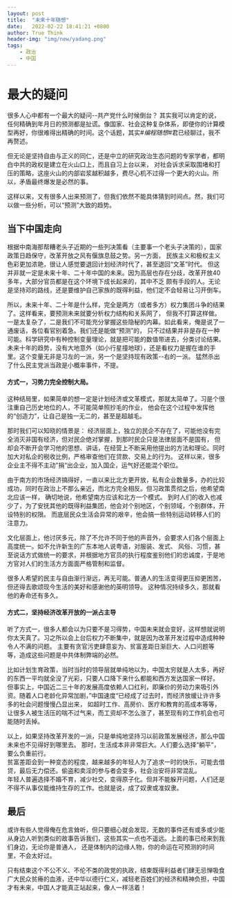 ```yaml
---
layout: post
title:  "未来十年随想"
date:   2022-02-22 18:41:21 +0800
author: True Think
header-img: "img/new/yadang.png"
tags:
    - 政治
    - 中国
---
```


# 最大的疑问

很多人心中都有一个最大的疑问--共产党什么时候倒台？
其实我可以肯定的说，任何精确到年月日的预测都是扯谎。像国家、社会这种复杂体系，即便你的计算模型再好，你很难得出精确的时间。这个话题，其实#*编程随想*#君已经聊过，我不再赘述。  

但无论是坚持自由与正义的同仁，还是中立的研究政治生态问题的专家学者，都明白中共的政权是建立在火山口上，而且自习上台以来，
对社会诉求采取围堵和打压的策略，这座火山的内部岩浆越积越多，费尽心机不过得一个更大的火山。所以，矛盾最终爆发是必然的事。

这样以来，又有很多人出来预测了，但我们依然不能具体猜到时间点。然，我们可以做一些分析，可以“预测”大致的趋势。

## 当下中国走向

   根据中南海那帮糟老头子近期的一些列决策看（主要事一个老头子决策的），国家政策日趋保守，改革开放之风有偃旗息鼓之势。另一方面， 民族主义和极权主义色彩更加浓艳，很让人感觉要退回计划经济时代了，甚至退回“文革”时代。
但这并非就一定是未来十年、二十年中国的未来。因为高层也存在分歧，改革开放40多年，大部分官员都是在这个环境下成长起来的，其中不乏 颇有手段的人。无论是坚持邓的路线，还是要维护自己家族的既得利益，他们定不会轻易让习开倒车。  

所以，未来十年、二十年是什么样，完全是两方（或者多方）权力集团斗争的结果了。这样看来，要预测未来就要分析权力结构和关系网了，
但我不打算这样做。一是太复杂了，二是我们不可能充分掌握这些隐秘的内幕。如此看来，俺是说了一通废话，各位看官别着急。我们还是能做“预测”的， 只不过结果并非是存在一种可能。科学研究中有种控制变量理论，就是把可能的数值带进去，分类讨论结果。
未来十年的趋势，没有大地意外（如小行星撞地球），还是看权力是握在谁的手里。这个变量无非是习左的一派，另一个是坚持现有政策--右的一派。 猛然杀出了什么民主党派当政是小概率事件，不提。

#### 方式一，习势力完全控制大局。

   这种结局里，如果简单的想一定是计划经济或文革模式，那就太简单了。习是个很注重自己历史地位的人，不可能简单照抄毛的作业， 他会在这个过程中发挥他的“创造力”，让自己是独一无二的，甚至是超越毛。  
   
那时我们可以知晓的情景是： 经济层面上，独立的民企不存在了，可能他没有完全消灭非国有经济，但对民企绝对掌握，到那时民企只是法律层面不是国有，
但却会不断开会学习他的思想、讲话，在经营上不断采用他提出的方法和理论。同时加大对私企的税收比例，严格审查他们在贷款、交易上的行为。 
这样以来，很多企业主不得不主动”捐“出企业，加入国企，运气好还能混个职位。  
   
由于南方的市场经济搞得好，一直以来比北方更开放，私有企业数量多，办的比较成功，同时在政治上不那么亲近，而北方完全相反。但习政策贯彻之后，他希望南北应该一样， 确切地说，他希望南方应该和北方一个模式。
到时人们的收入也减少了，为了安抚其他的既得利益集团，他会对个别地区，个别领域，个别群体，开设特别的权限。 而底层民众生活会异常的艰辛，他会搞一些特别运动转移人们的注意力。  
   
文化层面上，他讨厌多元，除了不允许不同于他的声音外，会要求人们各个层面上高度统一。如不允许新生的广东本地人说粤语，对服装、发式、
风俗、习惯，甚至说话方式做统一的要求，并根据地方官员的执行程度鉴别他们的忠诚度，于是地方官对人们的生活方方面面严格管制和监督。  
   
很多人希望的民主与自由渐行渐远，再无可能。普通人的生活变得更压抑更困苦，但还得去歌颂现今生活的美好和感谢他的英明领导。 这种情况持续多久，那就看他的寿命还有多久。

#### 方式二，坚持经济改革开放的一派占主导

   听了方式一，很多人都会以为只要不是习得势，中国未来就会变好，这样想就说明你太天真了。习之所以会上台后权力不断集中，就是因为改革开发过程中造成种种令人不满的问题。
主要有贪官污吏肆意妄为、贫富差距日渐巨大、人口问题等等，造成这些问题是中共体制弊端的必然。
   
比如计划生育政策，当时当时的领导层就单纯地以为，中国太穷就是人太多，再好的东西一平均就全没了光彩，只要人口降下来什么都能和西方发达国家一样好。
但事实上，中国近二三十年的发展高度依赖人口红利，即廉价的劳动力来吸引外资。随着人口老龄化异常加剧，”中国速度“已经成了过去时，而经济放缓让许许多多的社会问题慢慢凸显出来，
如超时工作、高房价、医疗和教育的高成本等等，让很多人被生活压的喘不过气来，而工资却不怎么涨了，甚至现有的工作机会也可能随时丢掉。  
   
以上，如果坚持改革开发的一派，只是单纯地坚持习以前政策发展经济，那么中国未来也不见得好到哪里去。 那时，生活成本非非常巨大。人们要么选择“躺平”，要么负重前行。  
贫富差距会到一种变态的程度，越来越多的年轻人为了追求一时的快乐，可能去借贷，最后无力偿还。偷盗和卖淫的参与者会变多，社会治安将非常混乱。  
年轻人普遍选择不婚不育，减少社交，变得原子化。但并不能躲开问题，人们还是不得不从事仅能维持生存的工作。也就是说，成了奴隶或准奴隶。

## 最后

或许有些人觉得俺在危言耸听，但只要细心就会发现，无数的事件还有或多或少能从身边人听到类似的故事告诉我们，这些其实一点也不遥远。上面的事已经来到我们身边，无论你是普通人， 还是体制内的边缘人物，你的命运在可预测的时间里，不会太好过。  

只有结束这个不公不义、不伦不类的政党的执政，结束既得利益者们肆无忌惮吸食广大民众贫瘠的血液，还中华以德行仁义，减轻老百姓们的经济和精神负担，中国才有未来，中国人才能真正站起来，像人一样活着！
